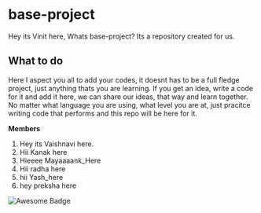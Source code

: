 # base-project
Hey its Vinit here, Whats base-project? Its a repository created for us. 

## What to do
Here I aspect you all to add your codes, it doesnt has to be a full fledge project, just anything thats you are learning.
If you get an idea, write a code for it and add it here, we can share our ideas, that way and learn together.
No matter what language you are using, what level you are at, just pracitce writing code that performs and this repo will be here for it.

**Members**
1. Hey its Vaishnavi here.
2. Hii Kanak here
3. Hieeee Mayaaaank_Here
4. Hii radha here
5. hii Yash_here
6. hey preksha here


![Awesome Badge](https://img.shields.io/badge/Status-Active-green)
